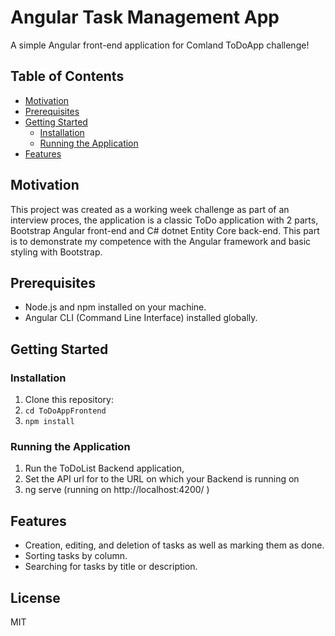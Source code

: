 # Angular Task Management App

A simple Angular front-end application for Comland ToDoApp challenge!

## Table of Contents
- [Motivation](#motivation)
- [Prerequisites](#prerequisites)
- [Getting Started](#getting-started)
    - [Installation](#installation)
    - [Running the Application](#running-the-application)
- [Features](#features)

## Motivation 

This project was created as a working week challenge as part of an interview proces, the application is a classic ToDo application with 2 parts, Bootstrap Angular front-end and C# dotnet Entity Core back-end. This part is to demonstrate my competence with the Angular framework and basic styling with Bootstrap.

## Prerequisites

- Node.js and npm installed on your machine.
- Angular CLI (Command Line Interface) installed globally.

## Getting Started

### Installation

1. Clone this repository:
2. `cd ToDoAppFrontend`
3. `npm install`

### Running the Application

1. Run the ToDoList Backend application, 
2. Set the API url for to the URL on which your Backend is running on 
3. ng serve (running on http://localhost:4200/
)

## Features
- Creation, editing, and deletion of tasks as well as marking them as done.
- Sorting tasks by column.
- Searching for tasks by title or description.

## License

MIT